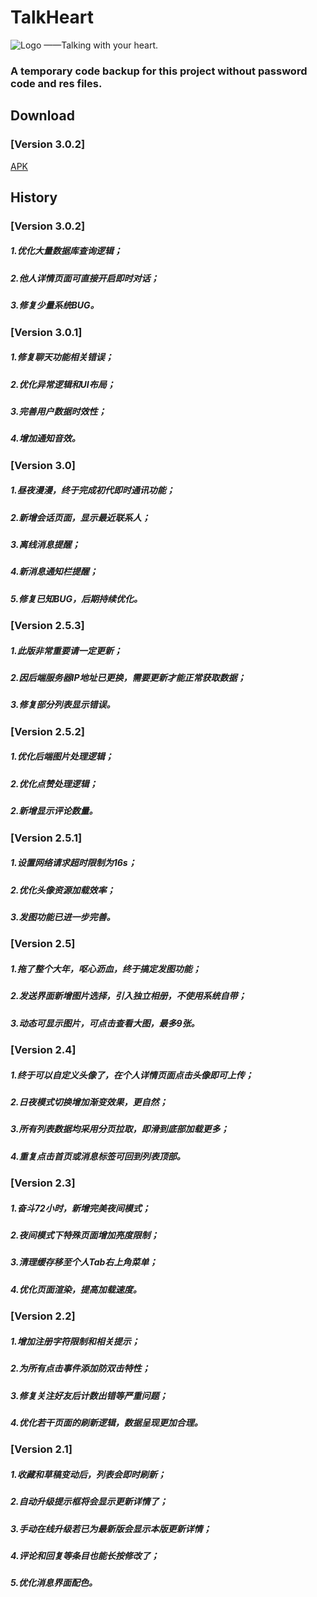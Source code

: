 # TalkHeart
![Logo](https://github.com/ysy950803/TalkHeart/blob/master/me_avatar_boy.png)
——Talking with your heart.

### A temporary code backup for this project without password code and res files.

## Download
### [Version 3.0.2]
[APK](http://ysy950803.top/talk_heart/update/com.ysy.talkheart_v3.0.2.apk)

## History
### [Version 3.0.2]
##### 1.优化大量数据库查询逻辑；
##### 2.他人详情页面可直接开启即时对话；
##### 3.修复少量系统BUG。

### [Version 3.0.1]
##### 1.修复聊天功能相关错误；
##### 2.优化异常逻辑和UI布局；
##### 3.完善用户数据时效性；
##### 4.增加通知音效。

### [Version 3.0]
##### 1.昼夜漫漫，终于完成初代即时通讯功能；
##### 2.新增会话页面，显示最近联系人；
##### 3.离线消息提醒；
##### 4.新消息通知栏提醒；
##### 5.修复已知BUG，后期持续优化。

### [Version 2.5.3]
##### 1.此版非常重要请一定更新；
##### 2.因后端服务器IP地址已更换，需要更新才能正常获取数据；
##### 3.修复部分列表显示错误。

### [Version 2.5.2]
##### 1.优化后端图片处理逻辑；
##### 2.优化点赞处理逻辑；
##### 2.新增显示评论数量。

### [Version 2.5.1]
##### 1.设置网络请求超时限制为16s；
##### 2.优化头像资源加载效率；
##### 3.发图功能已进一步完善。

### [Version 2.5]
##### 1.拖了整个大年，呕心沥血，终于搞定发图功能；
##### 2.发送界面新增图片选择，引入独立相册，不使用系统自带；
##### 3.动态可显示图片，可点击查看大图，最多9张。

### [Version 2.4]
##### 1.终于可以自定义头像了，在个人详情页面点击头像即可上传；
##### 2.日夜模式切换增加渐变效果，更自然；
##### 3.所有列表数据均采用分页拉取，即滑到底部加载更多；
##### 4.重复点击首页或消息标签可回到列表顶部。

### [Version 2.3]
##### 1.奋斗72小时，新增完美夜间模式；
##### 2.夜间模式下特殊页面增加亮度限制；
##### 3.清理缓存移至个人Tab右上角菜单；
##### 4.优化页面渲染，提高加载速度。

### [Version 2.2]
##### 1.增加注册字符限制和相关提示；
##### 2.为所有点击事件添加防双击特性；
##### 3.修复关注好友后计数出错等严重问题；
##### 4.优化若干页面的刷新逻辑，数据呈现更加合理。

### [Version 2.1]
##### 1.收藏和草稿变动后，列表会即时刷新；
##### 2.自动升级提示框将会显示更新详情了；
##### 3.手动在线升级若已为最新版会显示本版更新详情；
##### 4.评论和回复等条目也能长按修改了；
##### 5.优化消息界面配色。
